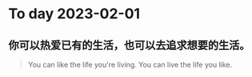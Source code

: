 
# To day 2023-02-01


## 你可以热爱已有的生活，也可以去追求想要的生活。
> You can like the life you're living. You can live the life you like.

    